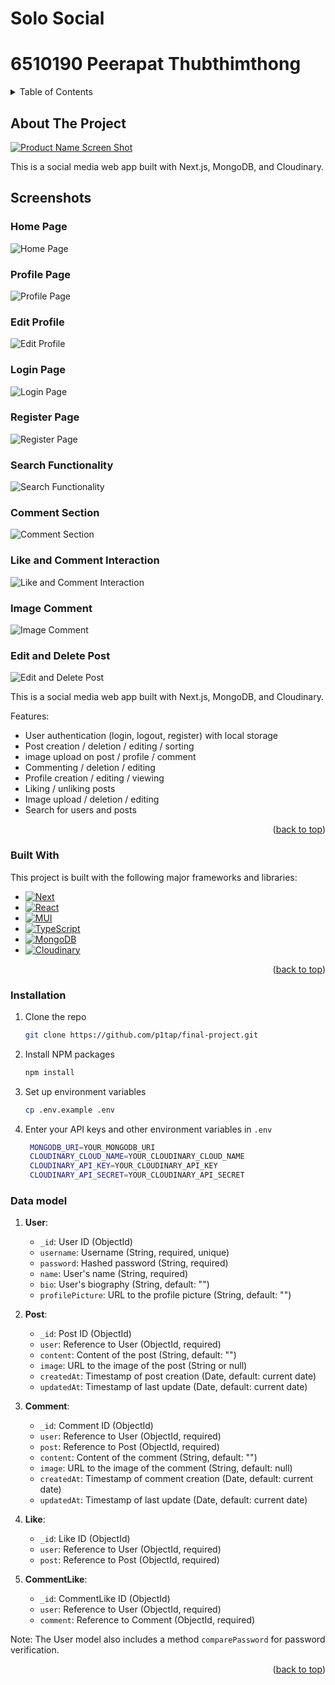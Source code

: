 # Solo Social
# 6510190 Peerapat Thubthimthong

<!-- Improved compatibility of back to top link: See: https://github.com/othneildrew/Best-README-Template/pull/73 -->
<a id="readme-top"></a>
<!--
*** Thanks for checking out the Final Project. If you have a suggestion
*** that would make this better, please fork the repo and create a pull request
*** or simply open an issue with the tag "enhancement".
*** Don't forget to give the project a star!
*** Thanks again! Now go create something AMAZING! :D
-->



<!-- TABLE OF CONTENTS -->
<details>
  <summary>Table of Contents</summary>
  <ol>
    <li>
      <a href="#about-the-project">About The Project</a>
      <ul>
        <li><a href="#built-with">Built With</a></li>
      </ul>
    </li>
    <li>
      <a href="#getting-started">Getting Started</a>
      <ul>
        <li><a href="#prerequisites">Prerequisites</a></li>
        <li><a href="#installation">Installation</a></li>
      </ul>
    </li>
  </ol>
</details>



<!-- ABOUT THE PROJECT -->
## About The Project

[![Product Name Screen Shot][product-screenshot]](/public/logo.png)

This is a social media web app built with Next.js, MongoDB, and Cloudinary.
<!--- path for screenshots: 
public\home.png
public\profile.png
public\edit-profile.png
public\login.png
public\register.png
public\search.png
public\comment.png
public\like-comment.png
public\image-comment.png
public\edit-del-post.png

--->
## Screenshots

### Home Page
![Home Page](/public/home.png)

### Profile Page
![Profile Page](/public/profile.png)

### Edit Profile
![Edit Profile](/public/editprofile.png)

### Login Page
![Login Page](/public/login.png)

### Register Page
![Register Page](/public/register.png)

### Search Functionality
![Search Functionality](/public/search.png)

### Comment Section
![Comment Section](/public/comment.png)

### Like and Comment Interaction
![Like and Comment Interaction](/public/like-comment.png)

### Image Comment
![Image Comment](/public/image-comment.png)

### Edit and Delete Post
![Edit and Delete Post](/public/edit-del-post.png)



This is a social media web app built with Next.js, MongoDB, and Cloudinary.


Features:
* User authentication (login, logout, register) with local storage
* Post creation / deletion / editing / sorting
* image upload on post / profile / comment 
* Commenting / deletion / editing
* Profile creation / editing / viewing
* Liking / unliking posts
* Image upload / deletion / editing
* Search for users and posts



<p align="right">(<a href="#readme-top">back to top</a>)</p>



### Built With

This project is built with the following major frameworks and libraries:

* [![Next][Next.js]][Next-url]
* [![React][React.js]][React-url]
* [![MUI][MUI]][MUI-url]
* [![TypeScript][TypeScript]][TypeScript-url]
* [![MongoDB][MongoDB]][MongoDB-url]
* [![Cloudinary][Cloudinary]][Cloudinary-url]

<p align="right">(<a href="#readme-top">back to top</a>)</p>


### Installation

1. Clone the repo
   ```sh
   git clone https://github.com/p1tap/final-project.git
   ```
2. Install NPM packages
   ```sh
   npm install
   ```
3. Set up environment variables
   ```sh
   cp .env.example .env
   ```
4. Enter your API keys and other environment variables in `.env`
   ```sh
    MONGODB_URI=YOUR_MONGODB_URI
    CLOUDINARY_CLOUD_NAME=YOUR_CLOUDINARY_CLOUD_NAME
    CLOUDINARY_API_KEY=YOUR_CLOUDINARY_API_KEY
    CLOUDINARY_API_SECRET=YOUR_CLOUDINARY_API_SECRET
   ```

### Data model

1. **User**:
   - `_id`: User ID (ObjectId)
   - `username`: Username (String, required, unique)
   - `password`: Hashed password (String, required)
   - `name`: User's name (String, required)
   - `bio`: User's biography (String, default: "")
   - `profilePicture`: URL to the profile picture (String, default: "")

2. **Post**:
   - `_id`: Post ID (ObjectId)
   - `user`: Reference to User (ObjectId, required)
   - `content`: Content of the post (String, default: "")
   - `image`: URL to the image of the post (String or null)
   - `createdAt`: Timestamp of post creation (Date, default: current date)
   - `updatedAt`: Timestamp of last update (Date, default: current date)

3. **Comment**:
   - `_id`: Comment ID (ObjectId)
   - `user`: Reference to User (ObjectId, required)
   - `post`: Reference to Post (ObjectId, required)
   - `content`: Content of the comment (String, default: "")
   - `image`: URL to the image of the comment (String, default: null)
   - `createdAt`: Timestamp of comment creation (Date, default: current date)
   - `updatedAt`: Timestamp of last update (Date, default: current date)

4. **Like**:
   - `_id`: Like ID (ObjectId)
   - `user`: Reference to User (ObjectId, required)
   - `post`: Reference to Post (ObjectId, required)

5. **CommentLike**:
   - `_id`: CommentLike ID (ObjectId)
   - `user`: Reference to User (ObjectId, required)
   - `comment`: Reference to Comment (ObjectId, required)

Note: The User model also includes a method `comparePassword` for password verification.

   

<p align="right">(<a href="#readme-top">back to top</a>)</p>


<!-- MARKDOWN LINKS & IMAGES -->
<!-- https://www.markdownguide.org/basic-syntax/#reference-style-links -->
[contributors-shield]: https://img.shields.io/github/contributors/your_username/final-project.svg?style=for-the-badge
[contributors-url]: https://github.com/your_username/final-project/graphs/contributors
[forks-shield]: https://img.shields.io/github/forks/your_username/final-project.svg?style=for-the-badge
[forks-url]: https://github.com/your_username/final-project/network/members
[stars-shield]: https://img.shields.io/github/stars/your_username/final-project.svg?style=for-the-badge
[stars-url]: https://github.com/your_username/final-project/stargazers
[issues-shield]: https://img.shields.io/github/issues/your_username/final-project.svg?style=for-the-badge
[issues-url]: https://github.com/your_username/final-project/issues
[license-shield]: https://img.shields.io/github/license/your_username/final-project.svg?style=for-the-badge
[license-url]: https://github.com/your_username/final-project/blob/master/LICENSE.txt
[linkedin-shield]: https://img.shields.io/badge/-LinkedIn-black.svg?style=for-the-badge&logo=linkedin&colorB=555
[linkedin-url]: https://linkedin.com/in/your_username
[product-screenshot]: images/screenshot.png
[Next.js]: https://img.shields.io/badge/next.js-000000?style=for-the-badge&logo=nextdotjs&logoColor=white
[Next-url]: https://nextjs.org/
[React.js]: https://img.shields.io/badge/React-20232A?style=for-the-badge&logo=react&logoColor=61DAFB
[React-url]: https://reactjs.org/
[MUI]: https://img.shields.io/badge/MUI-007FFF?style=for-the-badge&logo=mui&logoColor=white
[MUI-url]: https://mui.com/
[TypeScript]: https://img.shields.io/badge/TypeScript-007ACC?style=for-the-badge&logo=typescript&logoColor=white
[TypeScript-url]: https://www.typescriptlang.org/
[MongoDB]: https://img.shields.io/badge/MongoDB-47A248?style=for-the-badge&logo=mongodb&logoColor=white
[MongoDB-url]: https://www.mongodb.com/
[Cloudinary]: https://img.shields.io/badge/Cloudinary-007ACC?style=for-the-badge&logo=cloudinary&logoColor=white
[Cloudinary-url]: https://cloudinary.com/

